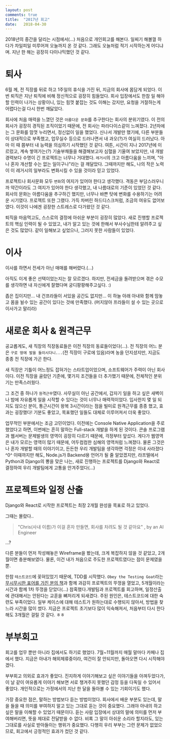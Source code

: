 ```yaml
---
layout: post
comments: true
title:  "2017년 회고"
date:   2018-04-30
---
```


2018년의 중간을 달리는 시점에서(...) 처음으로 개인회고를 해본다. 일찌기 해볼껄 하다가 차일피일 미루어져 오늘까지 온 것 같다. 그래도 오늘처럼 적기 시작하는게 어디냐며. 지난 한 해는 굉장히 다이나믹했던 것 같다.

# 퇴사

 6월 께, 전 직장를 뒤로 하고 1주일의 휴식을 가진 뒤, 지금의 회사에 몸담게 되었다. 이번 퇴직은 지난 퇴직에 비해 정신적으로 굉장히 힘들었다. 회사 입장에서도 한참 일 해야 할 인력이 나가는 상황이니, 있는 힘껏 붙잡는 것도 이해는 갔지만, 요청을 거절하는게 어렵다는걸 다시 한번 깨닳았다.

 회사에 처음 매력을 느꼈던 것은 `아름다운 문화`를 추구한다는 회사의 분위기였다. 이 전의 회사가 굉장히 경직된 조직이었기 때문에, 전 회사는 파라다이스같이 느껴졌다. 2년차에는 그 문화를 맘껏 누리면서, 정신없이 일을 했었다. 신나서 개발만 했기에, 다른 부분들이 상대적으로 부족했고, 업무실수 등으로 드러나면서 내 과오(?)가 여실히 드러났다. 아마 이 때 쯤부터 내 능력을 의심하기 시작했던 것 같다. 여튼, 시간이 지나 2017년에 이르렀고, 계속 쌓여가는(?) 기술부채들을 해결해보고자 심혈을 기울여 보았지만, 내 개발 경력보다 수명이 긴 프로젝트는 너무나 거대했다. `레거시`의 크고 아름다움을 느끼며, "아 나 혼자 개선할 수는 없는 일이구나"라는 걸 깨달았다. 그때까지만 해도, 나의 작은 노력이 이 레거시의 일부라도 변화시킬 수 있을 것이라 믿고 있었다.

 프로젝트나 회사문화 모두 `변화`의 여지가 있어야 한다고 생각했다. 격동은 부담스러우니까 약간이라도 그 여지가 있어야 한다 생각했고, 내 나름대로의 기준이 있었던 것 같다. 회사의 문화는 아름다움을 추구하긴 했지만, 너무나 바쁜 탓에 변화를 수용하기는 어려운 시기였다. 프로젝트 또한 그랬다. 가득 차버린 하드디스크처럼, 조금의 여유도 없어보였다. 이것이 나에겐 굉장한 스트레스로 다가왔던 것 같다.
 
 퇴직을 마음먹고도, 스스로의 결정에 아쉬운 부분이 굉장히 많았다. 새로 진행할 프로젝트의 핵심 인력이 될 수 있었고, 내가 알고 있는 것에 한해서 부사수님한테 알려주고 싶은 것도 많았다. 같이 일해보고 싶었으나, 그러지 못한 사람들이 있었다.
 

# 이사

이사를 하면서 전세가 아닌 매매를 해버렸다.(...)

아직도 이게 좋은 선택이었는지는 잘 모르겠다. 하지만, 전세금을 돌려받으며 겪은 수모를 생각하면 내 자신에게 잘했다며 궁디팡팡해주고싶다. :)

좁은 집이지만... 내 건프라들이 서있을 공간도 없지만... 이 하늘 아래 아내와 함께 맘놓고 몸을 뉠수 있는 공간이 있다는 것에 만족했다. (머지않아 프라들이 설 수 있는 곳으로 이사가고 말리라)


# 새로운 회사 & 원격근무

 공교롭게도, 새 직장의 직장동료들은 이전 직장의 동료들이었다(...). 전 직장의 어느 분은 `구로 땅에 발을 들이시다니...`(전 직장이 구로에 있음)라며 농을 던지셨지만, 지금도 종종 전 직장에 가곤 한다. 

 새 직장은 기틀이 어느정도 잡혀가는 스타트업이었으며, 소프트웨어가 주력이 아닌 회사이다. 이전 직장을 골랐던 기준에, 몇가지 조건들을 더 추가했기 때문에, 전체적인 분위기는 만족스러웠다.

 그 조건 중 하나가 `원격근무`였다. 사무실이 아닌 공간에서, 갑자기 일을 하고 싶은 새벽이나 밤에 자유롭게 일을 시작할 수 있다는 것이 너무나 매력적이었다. 입사한지 몇 일 되지도 않으신 분이, 통근시간이 왕복 3시간이라는 점을 빌미로 원격근무를 종종 했고, 효과는 굉장했다! 기분도 좋았고, 목표했던 일들도 대체로 이루어져서 더욱 좋았다.
 
 업무적인 부분에서는 조금 고민이었다. 이전에는 Console Native Application을 주로 했었다고 하면, 이번에는 흔히 말하는 Full-stack 개발을 하게 된 것이다. 콘솔 프로그램과 웹서버는 문제발생의 영역이 굉장히 다르기 때문에, 걱정부터 앞섰다. 게다가 웹영역은 내가 모르는 영역이 많기 때문에, 어두컴컴한 심해의 영역처럼 느껴졌다. 물론 그것은 나 혼자 개발할 때의 이야기이고, 든든한 우리 개발팀을 생각하면 걱정은 이내 사라졌다^0^ 이때까지만 해도, Node.js가 Backend용 언어가 될 줄 알았겠지만,  라프텔에서 Python과 Django의 뽕을 맞은 나는, 새로 진행하는 프로젝트를 Django와 React로 결정하여 우리 개발팀에게 고통을 안겨주었다(...)
 

# 프로젝트와 일정 산출

Django와 React로 시작한 프로젝트는 최장 2개월 완성을 목표로 하고 있었다.

그때는 몰랐다..

> "Chris(사내 이름)가 이걸 혼자 만들면, 회사를 차려도 될 것 같아요" 
> , by an AI Engineer
 
...?

다른 분들이 먼저 작성해놓은 Wireframe을 봤는데, 크게 복잡하지 않을 것 같았고, 2개월이면 충분해보였다. 물론, 이건 내가 처음으로 주도한 프로젝트였다는 점이 문제였을 뿐.

한참 `테스트코드`에 꽂혀있었기 때문에, TDD를 시작했다. `Obey the Testing Goat`라는 [무시무시한 표어를 가진 분의 책](https://www.obeythetestinggoat.com)과 함께 과감히 프로젝트의 뚜껑을 열었고, 5개월이라는 시간과 함께 1차 뚜껑을 닫았다(...) 참혹했다.개발팀과 프로젝트를 회고하며, 일정산출에 관대해서는 안된다는 교훈을 뼈저리게 되새겼다. 주된 원인은, 테스트코드에 대한 숙련도 부족이었다. 일부 케이스에 대해 테스트가 원하는대로 수행되지 않아서, 방법을 찾느라 시간을 많이 썼다. 지금은 프로젝트 초기보다 많이 익숙해져서, 처음부터 다시 한다 해도 3개월은 걸릴 것 같다. ㅎㅎ


# 부부회고

회고를 업무 뿐만 아니라 집에서도 하기로 했었다. 7월~11월까지 매월 말마다 카페나 집에서 했다. 지금은 아내가 해외체류중이라, 여건이 잘 안되지만, 돌아오면 다시 시작해야겠다.

부부회고 의외로 효과가 좋았다. 진지하게 이야기해보고 싶은 이야기들을 아껴두었다가, 이 날 같이 여유롭게 이야기 해보면 서로 챙겨주지 못했던 감정 등을 다독일 수 있어서 좋았다. 개인적으로는 가정에서의 지난 한 달을 돌아볼 수 있는 기회이기도 했다.

가장 중요한 점은, 말하는 방법보다 듣는 방법이었다. 회사에서 배운 부분도 있는데, 말을 들을 때 의미를 부여하지 말고 있는 그대로 듣는 것이 중요했다. 그래야 아내의 하고싶은 말을 이해할 수 있었기 때문이다. 듣는 사람 입장에서 상대의 말에 의미를 먼저 부여해버리면, 뜻을 제대로 전달받을 수 없다. 비록 그 말이 아쉬운 소리라 할지라도, 있는 그대로를 사실로 받아들이는 행위가 중요했다. 다행히 우리 부부는 그런 문제가 없었으므로, 회고에서 긍정적인 효과가 컸던 것 같다.
